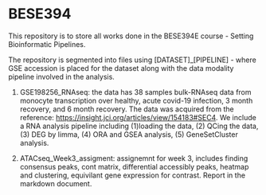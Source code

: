 # BESE394
This repository is to store all works done in the BESE394E course - Setting Bioinformatic Pipelines.

The repository is segmented into files using [DATASET]_[PIPELINE] - where GSE accession is placed for the dataset along with the data modality pipeline involved in the analysis.

1. GSE198256_RNAseq: the data has 38 samples bulk-RNAseq data from monocyte transcription over healthy, acute covid-19 infection, 3 month recovery, and 6 month recovery. The data was acquired from the reference: https://insight.jci.org/articles/view/154183#SEC4. We include a RNA analysis pipeline including (1)loading the data, (2) QCing the data, (3) DEG by limma, (4) ORA and GSEA analysis, (5) GeneSetCluster analysis.

2. ATACseq_Week3_assigment: assignemnt for week 3, includes finding consensus peaks, cont matrix, differential accessibly peaks, heatmap and clustering, equivilant gene expression for contrast. Report in the markdown document.
